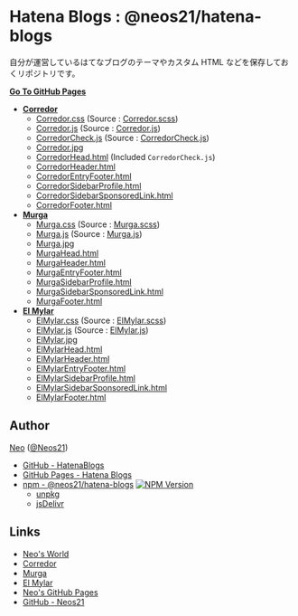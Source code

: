 # Hatena Blogs : @neos21/hatena-blogs

自分が運営しているはてなブログのテーマやカスタム HTML などを保存しておくリポジトリです。

__[Go To GitHub Pages](https://neos21.github.io/HatenaBlogs/)__

- __[Corredor](http://neos21.hatenablog.com/)__
  - [Corredor.css](https://neos21.github.io/HatenaBlogs/dist/styles/Corredor.css) (Source : [Corredor.scss](https://neos21.github.io/HatenaBlogs/src/styles/Corredor.scss))
  - [Corredor.js](https://neos21.github.io/HatenaBlogs/dist/scripts/Corredor.js) (Source : [Corredor.js](https://neos21.github.io/HatenaBlogs/src/scripts/Corredor.js))
  - [CorredorCheck.js](https://neos21.github.io/HatenaBlogs/dist/scripts/CorredorCheck.js) (Source : [CorredorCheck.js](https://neos21.github.io/HatenaBlogs/src/scripts/Corredor.js))
  - [Corredor.jpg](https://neos21.github.io/HatenaBlogs/src/images/Corredor.jpg)
  - [CorredorHead.html](https://neos21.github.io/HatenaBlogs/src/html/CorredorHead.html) (Included `CorredorCheck.js`)
  - [CorredorHeader.html](https://neos21.github.io/HatenaBlogs/src/html/CorredorHeader.html)
  - [CorredorEntryFooter.html](https://neos21.github.io/HatenaBlogs/src/html/CorredorEntryFooter.html)
  - [CorredorSidebarProfile.html](https://neos21.github.io/HatenaBlogs/src/html/CorredorSidebarProfile.html)
  - [CorredorSidebarSponsoredLink.html](https://neos21.github.io/HatenaBlogs/src/html/CorredorSidebarSponsoredLink.html)
  - [CorredorFooter.html](https://neos21.github.io/HatenaBlogs/src/html/CorredorFooter.html)
- __[Murga](http://neos21.hatenablog.jp/)__
  - [Murga.css](https://neos21.github.io/HatenaBlogs/dist/styles/Murga.css) (Source : [Murga.scss](https://neos21.github.io/HatenaBlogs/src/styles/Murga.scss))
  - [Murga.js](https://neos21.github.io/HatenaBlogs/dist/scripts/Murga.js) (Source : [Murga.js](https://neos21.github.io/HatenaBlogs/src/scripts/Murga.js))
  - [Murga.jpg](https://neos21.github.io/HatenaBlogs/src/images/Murga.jpg)
  - [MurgaHead.html](https://neos21.github.io/HatenaBlogs/src/html/MurgaHead.html)
  - [MurgaHeader.html](https://neos21.github.io/HatenaBlogs/src/html/MurgaHeader.html)
  - [MurgaEntryFooter.html](https://neos21.github.io/HatenaBlogs/src/html/MurgaEntryFooter.html)
  - [MurgaSidebarProfile.html](https://neos21.github.io/HatenaBlogs/src/html/MurgaSidebarProfile.html)
  - [MurgaSidebarSponsoredLink.html](https://neos21.github.io/HatenaBlogs/src/html/MurgaSidebarSponsoredLink.html)
  - [MurgaFooter.html](https://neos21.github.io/HatenaBlogs/src/html/MurgaFooter.html)
- __[El Mylar](http://neos21.hateblo.jp/)__
  - [ElMylar.css](https://neos21.github.io/HatenaBlogs/dist/styles/ElMylar.css) (Source : [ElMylar.scss](https://neos21.github.io/HatenaBlogs/src/styles/ElMylar.scss))
  - [ElMylar.js](https://neos21.github.io/HatenaBlogs/dist/scripts/ElMylar.js) (Source : [ElMylar.js](https://neos21.github.io/HatenaBlogs/src/scripts/ElMylar.js))
  - [ElMylar.jpg](https://neos21.github.io/HatenaBlogs/src/images/ElMylar.jpg)
  - [ElMylarHead.html](https://neos21.github.io/HatenaBlogs/src/html/ElMylarHead.html)
  - [ElMylarHeader.html](https://neos21.github.io/HatenaBlogs/src/html/ElMylarHeader.html)
  - [ElMylarEntryFooter.html](https://neos21.github.io/HatenaBlogs/src/html/ElMylarEntryFooter.html)
  - [ElMylarSidebarProfile.html](https://neos21.github.io/HatenaBlogs/src/html/ElMylarSidebarProfile.html)
  - [ElMylarSidebarSponsoredLink.html](https://neos21.github.io/HatenaBlogs/src/html/ElMylarSidebarSponsoredLink.html)
  - [ElMylarFooter.html](https://neos21.github.io/HatenaBlogs/src/html/ElMylarFooter.html)


## Author

[Neo](http://neo.s21.xrea.com/) ([@Neos21](https://twitter.com/Neos21))

- [GitHub - HatenaBlogs](https://github.com/Neos21/HatenaBlogs)
- [GitHub Pages - Hatena Blogs](https://neos21.github.io/HatenaBlogs/)
- [npm - @neos21/hatena-blogs](https://www.npmjs.com/package/@neos21/hatena-blogs) [![NPM Version](https://img.shields.io/npm/v/@neos21/hatena-blogs.svg)](https://www.npmjs.com/package/@neos21/hatena-blogs)
  - [unpkg](https://unpkg.com/@neos21/hatena-blogs/)
  - [jsDelivr](https://www.jsdelivr.com/package/npm/@neos21/hatena-blogs)


## Links

- [Neo's World](http://neo.s21.xrea.com/)
- [Corredor](http://neos21.hatenablog.com/)
- [Murga](http://neos21.hatenablog.jp/)
- [El Mylar](http://neos21.hateblo.jp/)
- [Neo's GitHub Pages](http://neos21.github.io/)
- [GitHub - Neos21](https://github.com/Neos21/)
